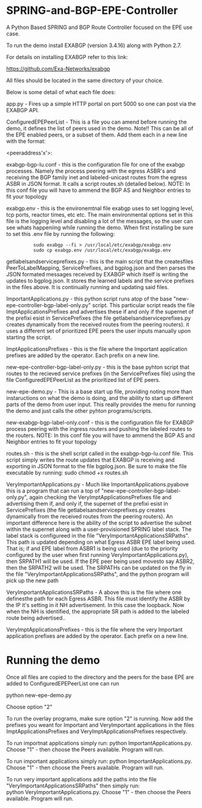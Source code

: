 # SPRING-and-BGP-EPE-Controller

A Python Based SPRING and BGP Route Controller focused on the EPE use case.

To run the demo install EXABGP (version 3.4.16) along with Python 2.7.

For details on installing EXABGP refer to this link:

https://github.com/Exa-Networks/exabgp

All files should be located in the same directory of your choice.

Below is some detail of what each file does:

app.py - Fires up a simple HTTP portal on port 5000 so one can post via the EXABGP API.

ConfiguredEPEPeerList - This is a file you can amend before running the demo, it defines the list of peers used in the demo.  Note!! This can be all of the EPE enabled peers, or a subset of them.  Add them each in a new line with the format:

<peeraddress'x'>:<IP of EPE Peer>

exabgp-bgp-lu.conf - this is the configuration file for one of the exabgp processes.  Namely the process peering with the egress ASBR's and receiving the BGP family inet and labeled-unicast routes from the egress ASBR in JSON format.  It calls a script routes.sh (detailed below).  NOTE:  In this conf file you will have to ammend the BGP AS and Neighbor entries to fit your topology

exabgp.env - this is the environemtnal file exabgp uses to set logging level, tcp ports, reactor times, etc etc.  The main environmental options set in this file is the logging level and disabling a lot of the messages, so the user can see whats happeniing while running the demo.  When first installing be sure to set this .env file by running the following:

              sudo exabgp --fi > /usr/local/etc/exabgp/exabgp.env
              sudo cp exabgp.env /usr/local/etc/exabgp/exabgp.env
              
getlabelsandserviceprefixes.py - this is the main script that the createsfiles PeerToLabelMapping, ServicePrefixes, and bgplog.json and then parses the JSON formated messages received by EXABGP which itself is writing the updates to bgplog.json.  It stores the learned labels and the service prefixes in the files above.  It is continually running and updating said files.

ImportantApplications.py - this python script runs atop of the base "new-epe-controller-bgp-label-only.py" script.  This particular script reads the file ImptApplicationsPrefixes and advertises these if and only if the supernet of the prefixi esist in ServicePrefixes (the file getlabelsandserviceprefixes.py creates dynamically from the received routes from the peering routers).  it uses a different set of prioritized EPE peers the user inputs manually upon starting the script.

ImptApplicationsPrefixes - this is the file where the Important application prefixes are added by the operator.  Each prefix on a new line.

new-epe-controller-bgp-label-only.py - this is the base pyhton script that routes to the recieved service prefixes (in the ServicePrefixes file) using the file ConfiguredEPEPeerList as the prioritized list of EPE peers.

new-epe-demo.py - This is a base start up file, providing noting more than instaructions on what the demo is doing, and the ability to start up different parts of the demo from user input.  This really provides the menu for running the demo and just calls the other pyhton programs/scripts.

new-exabgp-bgp-label-only.conf - this is the configuration file for EXABGP process peering with the ingress routers and pushing the labeled routes to the routers.  NOTE:  In this conf file you will have to ammend the BGP AS and Neighbor entries to fit your topology

routes.sh - this is the shell script called in the exabgp-bgp-lu.conf file.  This script simply writes the route updates that EXABGP is receiving and exporting in JSON format to the file bgplog.json.  Be sure to make the file executable by running:
  sudo chmod +x routes.sh

VeryImportantApplications.py - Much like ImportantApplications.pyabove this is a program that can run a top of "new-epe-controller-bgp-label-only.py", again checking the VeryImptApplicationsPrefixes file and advertising them if, and only if, the supernet of the prefixi esist in ServicePrefixes (the file getlabelsandserviceprefixes.py creates dynamically from the received routes from the peering routers).  An important difference here is the ability of the script to advertise the subnet within the supernet along with a user-provisioned SPRING label stack.  The label stack is configureed in the file "VeryImportantApplicationsSRPaths".  This path is updated depending on what Egress ASBR EPE label being used.  That is; if and EPE label from ASBR1 is being used (due to the priority configured by the user when first running VeryImportantApplications.py), then SRPATH1 will be used.  If the EPE peer being used movesto say ASBR2, then the SRPATH2 will be used.  The SRPATHs can be updated on the fly in the file "VeryImportantApplicationsSRPaths", and the python program will pick up the new path

VeryImportantApplicationsSRPaths - A above this is the file where one definesthe path for each Egress ASBR.  This file must identify the ASBR by the IP it's setting in it NH advertisement.  In this case the loopback.  Now when the NH is identified, the appropriate SR path is added to the labeled route being advertised..

VeryImptApplicationsPrefixes - this is the file where the very Important application prefixes are added by the operator.  Each prefix on a new line.


Running the demo
================

Once all files are copied to the directory and the peers for the base EPE are added to ConfiguredEPEPeerList one can run 

python new-epe-demo.py

Choose option "2"

To run the overlay  programs, make sure option "2" is running.  Now add the prefixes you weant for Important and VeryImportant applications in the files ImptApplicationsPrefixes and VeryImptApplicationsPrefixes respectively.

To run importnat applications simply run:  python ImportantApplications.py.  Choose "1" - then choose the Peers available.  Program will run.


To run important applications simply run:  python ImportantApplications.py.  Choose "1" - then choose the Peers available.  Program will run.

To run very important applications add the paths into the file "VeryImportantApplicationsSRPaths" then simply run:  
  python VeryImportantApplications.py.  Choose "1" - then choose the Peers available.  Program will run.
